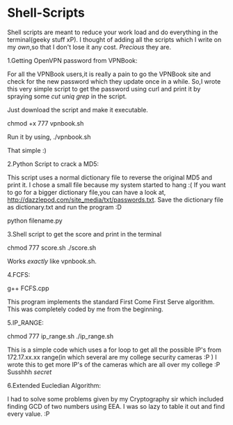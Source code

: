 Shell-Scripts
=============

Shell scripts are meant to reduce your work load and do everything in the terminal(geeky stuff xP). I thought of adding all the scripts which I write on my *own*,so that I don't lose it any cost. *Precious* they are.


1.Getting OpenVPN password from VPNBook:

For all the VPNBook users,it is really a pain to go the VPNBook site and check for the new password which they update once in a while.
So,I wrote this very simple script to get the password using curl and print it by spraying some *cut* *uniq* *grep* in the script.

Just download the script and make it executable.

chmod +x 777 vpnbook.sh

Run it by using,
./vpnbook.sh

That simple :) 


2.Python Script to crack a MD5:

This script uses a normal dictionary file to reverse the original MD5 and print it.
I chose a small file because my system started to hang :(
If you want to go for a bigger dictionary file,you can have a look at,
http://dazzlepod.com/site_media/txt/passwords.txt.
Save the dictionary file as dictionary.txt and run the program :D

python filename.py


3.Shell script to get the score and print in the terminal

chmod 777 score.sh
./score.sh

Works *exactly* like vpnbook.sh.

4.FCFS:

g++ FCFS.cpp

This program implements the standard First Come First Serve algorithm.
This was completely coded by me from the beginning. 

5.IP_RANGE:

chmod 777 ip_range.sh
./ip_range.sh

This is a simple code which uses a for loop to get all the possible IP's from 172.17.xx.xx range(in which several are my college security cameras :P )
I wrote this to get more IP's of the cameras which are all over my college :P
Susshhh *secret*

6.Extended Eucledian Algorithm:

I had to solve some problems given by my Cryptography sir which included finding GCD of two numbers using EEA. I was so lazy to table it out and find every value. :P
